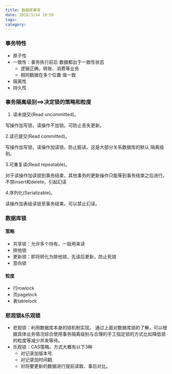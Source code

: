 ```yaml
---
title: 数据库事务
date: 2018/3/14 10:50
tags:
category: 
---
```

### 事务特性
- 原子性
- 一致性：事务执行前后 数据都出于一致性状态
  - 逻辑正确，转账、消费等业务
  - 相同数据在多个位置 值一致
- 隔离性
- 持久性

### 事务隔离级别==>决定锁的策略和粒度

1. 读未提交(Read uncommitted)。

  写操作加写锁，读操作不加锁。可防止丢失更新。

2.读已提交(Read committed)。

  写操作加写锁，读操作加读锁。防止脏读。这是大部分关系数据库的默认 隔离级别。

3.可重复读(Read repeatable)。

对于读操作加读锁到事务结束，其他事务的更新操作只能等到事务结束之后进行。不禁insert和delete，引起幻读

4.序列化(Serializable)。

读操作加表级读锁至事务结束。可以禁止幻读。

### 数据库锁
#### 策略
- 共享锁：允许多个持有，一般用来读
- 排他锁
- 更新锁：即将转化为排他锁，先读后更新，防止死锁
- 意向锁

#### 粒度
- 行rowlock  
- 页pagelock
- 表tablelock

### 悲观锁&乐观锁
- 悲观锁：利用数据库本身的锁机制实现。
  通过上面对数据库锁的了解，可以根据具体业务情况综合使用事务隔离级别与合理的手工指定锁的方式比如降低锁的粒度等减少并发等待。
- 乐观锁：CAS策略。方式大概有以下3种
  - 对记录加版本号. 
  - 对记录加时间戳.
  - 对将要更新的数据进行提前读取、事后对比。